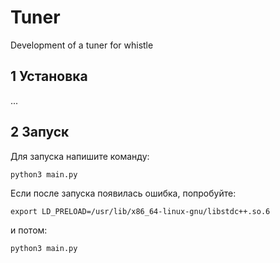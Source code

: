 # Tuner
Development of a tuner for whistle

## 1 Установка

... 

## 2 Запуск

Для запуска напишите команду:
```
python3 main.py
```

Если после запуска появилась ошибка, попробуйте:
```
export LD_PRELOAD=/usr/lib/x86_64-linux-gnu/libstdc++.so.6 
```
и потом:
```
python3 main.py
```
